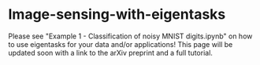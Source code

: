 # Image-sensing-with-eigentasks

Please see "Example 1 - Classification of noisy MNIST digits.ipynb" on how to use eigentasks for your data and/or applications! This page will be updated soon with a link to the arXiv preprint and a full tutorial.